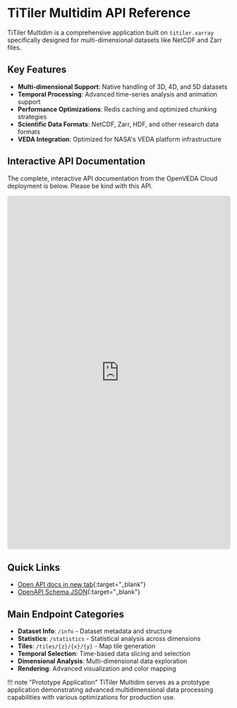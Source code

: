 # TiTiler Multidim API Reference

TiTiler Multidim is a comprehensive application built on `titiler.xarray` specifically designed for multi-dimensional datasets like NetCDF and Zarr files.

## Key Features

- **Multi-dimensional Support**: Native handling of 3D, 4D, and 5D datasets
- **Temporal Processing**: Advanced time-series analysis and animation support
- **Performance Optimizations**: Redis caching and optimized chunking strategies
- **Scientific Data Formats**: NetCDF, Zarr, HDF, and other research data formats
- **VEDA Integration**: Optimized for NASA's VEDA platform infrastructure

## Interactive API Documentation

The complete, interactive API documentation from the OpenVEDA Cloud deployment is below. Please be kind with this API.

<iframe src="https://staging.openveda.cloud/api/titiler-multidim/api.html"
        width="100%"
        height="800px"
        frameborder="0"
        style="border: 1px solid #ddd; border-radius: 4px;">
</iframe>

## Quick Links

- [Open API docs in new tab](https://staging.openveda.cloud/api/titiler-multidim/api.html){:target="_blank"}
- [OpenAPI Schema JSON](https://staging.openveda.cloud/api/titiler-multidim/api){:target="_blank"}

## Main Endpoint Categories

- **Dataset Info**: `/info` - Dataset metadata and structure
- **Statistics**: `/statistics` - Statistical analysis across dimensions
- **Tiles**: `/tiles/{z}/{x}/{y}` - Map tile generation
- **Temporal Selection**: Time-based data slicing and selection
- **Dimensional Analysis**: Multi-dimensional data exploration
- **Rendering**: Advanced visualization and color mapping

!!! note "Prototype Application"
    TiTiler Multidim serves as a prototype application demonstrating advanced multidimensional data processing capabilities with various optimizations for production use.
